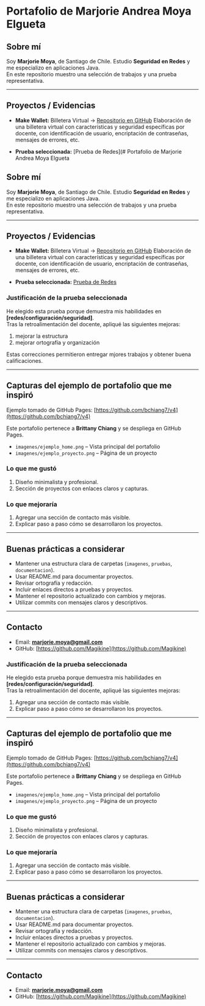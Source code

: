 # Portafolio de Marjorie Andrea Moya Elgueta

## Sobre mí
Soy **Marjorie Moya**, de Santiago de Chile. Estudio **Seguridad en Redes** y me especializo en aplicaciones Java.  
En este repositorio muestro una selección de trabajos y una prueba representativa.

---

## Proyectos / Evidencias

- **Make Wallet:** Billetera Virtual → [Repositorio en GitHub](https://github.com/Magikine/AlkeWallet2.1.git) 
  Elaboración de una billetera virtual con características y seguridad específicas por docente, con identificación de usuario, encriptación de contraseñas, mensajes de errores, etc.

- **Prueba seleccionada:** [Prueba de Redes](# Portafolio de Marjorie Andrea Moya Elgueta

## Sobre mí
Soy **Marjorie Moya**, de Santiago de Chile. Estudio **Seguridad en Redes** y me especializo en aplicaciones Java.  
En este repositorio muestro una selección de trabajos y una prueba representativa.

---

## Proyectos / Evidencias

- **Make Wallet:** Billetera Virtual → [Repositorio en GitHub](https://github.com/Magikine/AlkeWallet2.1.git) 
  Elaboración de una billetera virtual con características y seguridad específicas por docente, con identificación de usuario, encriptación de contraseñas, mensajes de errores, etc.

- **Prueba seleccionada:** [Prueba de Redes](https://github.com/Magikine/MI-PORTAFOLIO.git)  
  

### Justificación de la prueba seleccionada
He elegido esta prueba porque demuestra mis habilidades en **[redes/configuración/seguridad]**.  
Tras la retroalimentación del docente, apliqué las siguientes mejoras:  
1. mejorar la estructura  
2. mejorar ortografía y organización  

Estas correcciones permitieron entregar mjores trabajos y obtener buena calificaciones.

---

## Capturas del ejemplo de portafolio que me inspiró

Ejemplo tomado de GitHub Pages: [https://github.com/bchiang7/v4](https://github.com/bchiang7/v4)  

Este portafolio pertenece a **Brittany Chiang** y se despliega en GitHub Pages.  

- `imagenes/ejemplo_home.png` – Vista principal del portafolio  
- `imagenes/ejemplo_proyecto.png` – Página de un proyecto  

### Lo que me gustó
1. Diseño minimalista y profesional.  
2. Sección de proyectos con enlaces claros y capturas.  

### Lo que mejoraría
1. Agregar una sección de contacto más visible.  
2. Explicar paso a paso cómo se desarrollaron los proyectos.  

---

## Buenas prácticas a considerar
- Mantener una estructura clara de carpetas (`imagenes`, `pruebas`, `documentacion`).  
- Usar README.md para documentar proyectos.  
- Revisar ortografía y redacción.  
- Incluir enlaces directos a pruebas y proyectos.  
- Mantener el repositorio actualizado con cambios y mejoras.  
- Utilizar commits con mensajes claros y descriptivos.  

---

## Contacto
- Email: **marjorie.moya@gmail.com**  
- GitHub: [https://github.com/Magikine](https://github.com/Magikine)

 

### Justificación de la prueba seleccionada
He elegido esta prueba porque demuestra mis habilidades en **[redes/configuración/seguridad]**.  
Tras la retroalimentación del docente, apliqué las siguientes mejoras:  
1. Agregar una sección de contacto más visible.  
2. Explicar paso a paso cómo se desarrollaron los proyectos.   



---

## Capturas del ejemplo de portafolio que me inspiró

Ejemplo tomado de GitHub Pages: [https://github.com/bchiang7/v4](https://github.com/bchiang7/v4)  

Este portafolio pertenece a **Brittany Chiang** y se despliega en GitHub Pages.  

- `imagenes/ejemplo_home.png` – Vista principal del portafolio  
- `imagenes/ejemplo_proyecto.png` – Página de un proyecto  

### Lo que me gustó
1. Diseño minimalista y profesional.  
2. Sección de proyectos con enlaces claros y capturas.  

### Lo que mejoraría
1. Agregar una sección de contacto más visible.  
2. Explicar paso a paso cómo se desarrollaron los proyectos.  

---

## Buenas prácticas a considerar
- Mantener una estructura clara de carpetas (`imagenes`, `pruebas`, `documentacion`).  
- Usar README.md para documentar proyectos.  
- Revisar ortografía y redacción.  
- Incluir enlaces directos a pruebas y proyectos.  
- Mantener el repositorio actualizado con cambios y mejoras.  
- Utilizar commits con mensajes claros y descriptivos.  

---

## Contacto
- Email: **marjorie.moya@gmail.com**  
- GitHub: [https://github.com/Magikine](https://github.com/Magikine)
